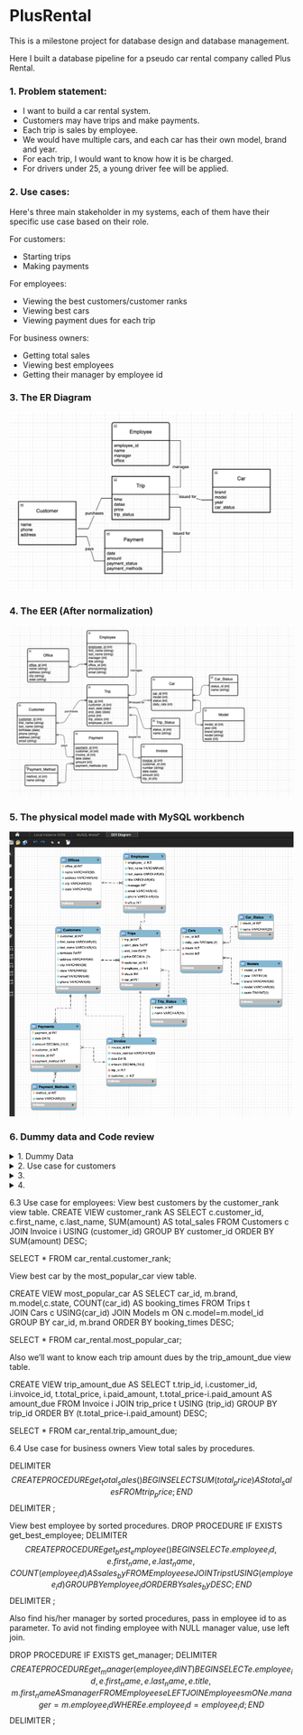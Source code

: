 # PlusRental
This is a milestone project for database design and database management.

Here I built a database pipeline for a pseudo car rental company called Plus Rental.

### 1. Problem statement:
-	I want to build a car rental system.
-	Customers may have trips and make payments.
-	Each trip is sales by employee.
-	We would have multiple cars, and each car has their own model, brand and year.
-	For each trip, I would want to know how it is be charged.
-	For drivers under 25, a young driver fee will be applied.


### 2. Use cases:
Here's three main stakeholder in my systems, each of them have their specific use case based on their role.

For customers:
- Starting trips
- Making payments

For employees:
- Viewing the best customers/customer ranks
- Viewing best cars
- Viewing payment dues for each trip 

For business owners:
- Getting total sales
- Viewing best employees
- Getting their manager by employee id

### 3. The ER Diagram

![](https://github.com/JasmnC/PlusRental/blob/main/images/ER_Diagram.png)


### 4. The EER (After normalization)

![](https://github.com/JasmnC/PlusRental/blob/main/images/EER_Diagram_3NF.png)


### 5. The physical model made with MySQL workbench 
![](https://github.com/JasmnC/PlusRental/blob/main/images/Physical_Model.png) 


### 6. Dummy data and Code review

<details>
  <summary>1. Dummy Data</summary>
  
  After I generate the sql script by forward engineering, defining structures, we can see all tables here but no data.
  ![](https://github.com/JasmnC/PlusRental/blob/main/images/Screenshot1.png)

 First, I insert the three entities customers, cars and employees, with their corresponding tables. 

 ![](https://github.com/JasmnC/PlusRental/blob/main/images/Screenshot2.png)

The table of customers: 
 ![](https://github.com/JasmnC/PlusRental/blob/main/images/Screenshot3.png)

Table of cars, associate with car model and car status.  
![](https://github.com/JasmnC/PlusRental/blob/main/images/Screenshot4.png)
![](https://github.com/JasmnC/PlusRental/blob/main/images/Screenshot5.png)
![](https://github.com/JasmnC/PlusRental/blob/main/images/Screenshot6.png)

And employees associate with their office.  
![](https://github.com/JasmnC/PlusRental/blob/main/images/Screenshot7.png)
![](https://github.com/JasmnC/PlusRental/blob/main/images/Screenshot8.png)

Now we have all the customers, we can start finding out all young drivers, create view for young drivers. 

```
CREATE VIEW Young_Driver AS
SELECT customer_id, first_name, last_name, (birthdate-CURDATE())<25 AS is_young_driver
FROM Customers;
```
![](https://github.com/JasmnC/PlusRental/blob/main/images/Screenshot9.png)
 
Test by inserting a new customer.

</details>

<details>
  <summary>2. Use case for customers</summary>

```
INSERT INTO Customers VALUE (DEFAULT, "Jasmine", "Chen", "2000-10-30", "287 Henmingwey St", "Boston", "MA", "jasmnc@gmail.com", "360-267-0401");
```
![](https://github.com/JasmnC/PlusRental/blob/main/images/Screenshot10.png)

Check by customer table.
![](https://github.com/JasmnC/PlusRental/blob/main/images/Screenshot11.png)


Refresh table, we can see a new customer is added and the young driver table as well. Also, the customer id is auto increased. 

Customers make trips to car.

Trip dummy data
![](https://github.com/JasmnC/PlusRental/blob/main/images/Screenshot12.png)
 
Test by insert trip.
```
INSERT INTO Trips VALUES (DEFAULT, "2023-03-27", "2023-03-29", 8, 80699,1, 1);  
```
![](https://github.com/JasmnC/PlusRental/blob/main/images/Screenshot13.png)

For trips we need to know the price, we can get trip price by start date, end date, and young driver fees.

```
CREATE VIEW Trip_Price AS 
SELECT t.trip_id, (t.end_date-t.start_date+1) AS trip_duration,
(t.end_date-t.start_date+1)*c.daily_rate AS rental_price, 
(t.end_date-t.start_date+1)*21.38 AS insurance, 
(t.end_date-t.start_date+1)*10*y.is_young_driver AS young_driver_fee,
(t.end_date-t.start_date+1)*c.daily_rate + (t.end_date-t.start_date+1)*21.38+(t.end_date-t.start_date+1)*10*y.is_young_driver AS total_price
FROM Trips t
JOIN Cars c USING(car_id)
JOIN young_driver y USING (customer_id);
```
![](https://github.com/JasmnC/PlusRental/blob/main/images/Screenshot14.png)

Now we have the total price, we can start charging for trips by making invoice. Here I separate invoice with payments because a invoice may have multiple payments, it can not be link to customer directly or it will create a many-to-many relationship.

![](https://github.com/JasmnC/PlusRental/blob/main/images/Screenshot15.png)


Test new invoice by inserting data.
```
INSERT INTO Invoice VALUES (DEFAULT, "55-105-9840", "2023-03-27", 100,1,8, 0);  
```
![](https://github.com/JasmnC/PlusRental/blob/main/images/Screenshot16.png)

And we have payments.  
![](https://github.com/JasmnC/PlusRental/blob/main/images/Screenshot17.png)

With payments and invoice, we can know the amount due for each trip. Because payments are link to invoice, the paid amount, so write triggers to auto update.

```
DELIMITER $$
CREATE TRIGGER paid_amount_after_insert
AFTER INSERT ON Payments
    FOR EACH ROW
BEGIN
	UPDATE Invoice
    SET paid_amount = paid_amount + NEW.amount
    WHERE invoice_id = NEW.invoice_id;
END $$
DELIMITER ;

DELIMITER $$
CREATE TRIGGER paid_amount_after_delete
	AFTER DELETE ON Payments
    FOR EACH ROW
BEGIN
	UPDATE Invoice
    SET paid_amount = paid_amount - OLD.amount
    WHERE invoice_id = OLD.invoice_id;
END $$
DELIMITER ;
```

Test making payment. We can see after paying $100, the paid amount in column 9 is updated.

```
INSERT INTO Payments VALUE(DEFAULT, "2023-03-03", 100, 8,9,3);
```
![](https://github.com/JasmnC/PlusRental/blob/main/images/Screenshot18.png)


</details>
<details>
  <summary>3. </summary>
</details>
<details>
  <summary>4. </summary>
</details>

6.3 Use case for employees: 
View best customers by the customer_rank view table.
CREATE VIEW customer_rank AS 
SELECT c.customer_id, c.first_name, c.last_name,
		SUM(amount) AS total_sales
FROM Customers c
JOIN Invoice i USING (customer_id)
GROUP BY customer_id 
ORDER BY SUM(amount) DESC;

SELECT * FROM car_rental.customer_rank; 

View best car by the most_popular_car view table.

CREATE VIEW most_popular_car AS 
SELECT car_id, m.brand, m.model,c.state, COUNT(car_id) AS booking_times
FROM Trips t  
JOIN Cars c USING(car_id)
JOIN Models m ON c.model=m.model_id
GROUP BY car_id, m.brand
ORDER BY booking_times DESC;

SELECT * FROM car_rental.most_popular_car;
 

Also we’ll want to know each trip amount dues by the trip_amount_due view table.

CREATE VIEW trip_amount_due AS 
SELECT t.trip_id, i.customer_id, i.invoice_id, t.total_price, i.paid_amount, 
	t.total_price-i.paid_amount AS amount_due
FROM Invoice i
JOIN trip_price t USING (trip_id)
GROUP BY trip_id
ORDER BY (t.total_price-i.paid_amount) DESC;

SELECT * FROM car_rental.trip_amount_due;

 

6.4 Use case for business owners
View total sales by procedures.

DELIMITER $$
CREATE PROCEDURE get_total_sales()
BEGIN
SELECT SUM(total_price) AS total_sales FROM trip_price;
END$$
DELIMITER ;
 

View best employee by sorted procedures.
DROP PROCEDURE IF EXISTS get_best_employee;
DELIMITER $$
CREATE PROCEDURE get_best_employee()
BEGIN
SELECT e.employee_id, e.first_name, e.last_name,
COUNT(employee_id) AS sales_by
FROM Employees e
JOIN Trips t USING(employee_id)
GROUP BY employee_id
ORDER BY sales_by DESC;
END $$
DELIMITER ;

 

Also find his/her manager by sorted procedures, pass in employee id to as parameter. To avid not finding employee with NULL manager value, use left join.

DROP PROCEDURE IF EXISTS get_manager;
DELIMITER $$
CREATE PROCEDURE get_manager(employee_id INT )
BEGIN
SELECT e.employee_id, e.first_name, e.last_name, e.title,
m.first_name AS manager
FROM Employees e
LEFT JOIN Employees m ON e.manager = m.employee_id
WHERE e.employee_id=employee_id;
END $$
DELIMITER ;





  
